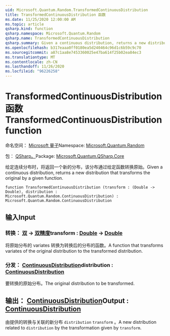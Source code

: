 ```yaml
---
uid: Microsoft.Quantum.Random.TransformedContinuousDistribution
title: TransformedContinuousDistribution 函数
ms.date: 11/25/2020 12:00:00 AM
ms.topic: article
qsharp.kind: function
qsharp.namespace: Microsoft.Quantum.Random
qsharp.name: TransformedContinuousDistribution
qsharp.summary: Given a continuous distribution, returns a new distribution that transforms the original by a given function.
ms.openlocfilehash: b317eaaa0ff0180ea5d240464c96d1c6b59c9c70
ms.sourcegitcommit: a87c1aa8e7453360025e47ba614f25b02ea84ec3
ms.translationtype: MT
ms.contentlocale: zh-CN
ms.lasthandoff: 11/26/2020
ms.locfileid: "96226258"
---
```

# <a name="transformedcontinuousdistribution-function"></a><span data-ttu-id="f6c80-102">TransformedContinuousDistribution 函数</span><span class="sxs-lookup"><span data-stu-id="f6c80-102">TransformedContinuousDistribution function</span></span>

<span data-ttu-id="f6c80-103">命名空间： [Microsoft 量子](xref:Microsoft.Quantum.Random)</span><span class="sxs-lookup"><span data-stu-id="f6c80-103">Namespace: [Microsoft.Quantum.Random](xref:Microsoft.Quantum.Random)</span></span>

<span data-ttu-id="f6c80-104">包： [QSharp。](https://nuget.org/packages/Microsoft.Quantum.QSharp.Core)</span><span class="sxs-lookup"><span data-stu-id="f6c80-104">Package: [Microsoft.Quantum.QSharp.Core](https://nuget.org/packages/Microsoft.Quantum.QSharp.Core)</span></span>


<span data-ttu-id="f6c80-105">给定连续分布时，将返回一个新的分布，该分布通过给定函数转换原始。</span><span class="sxs-lookup"><span data-stu-id="f6c80-105">Given a continuous distribution, returns a new distribution that transforms the original by a given function.</span></span>

```qsharp
function TransformedContinuousDistribution (transform : (Double -> Double), distribution : Microsoft.Quantum.Random.ContinuousDistribution) : Microsoft.Quantum.Random.ContinuousDistribution
```


## <a name="input"></a><span data-ttu-id="f6c80-106">输入</span><span class="sxs-lookup"><span data-stu-id="f6c80-106">Input</span></span>

### <a name="transform--double---double"></a><span data-ttu-id="f6c80-107">转换： [双](xref:microsoft.quantum.lang-ref.double) -> [双精度](xref:microsoft.quantum.lang-ref.double)</span><span class="sxs-lookup"><span data-stu-id="f6c80-107">transform : [Double](xref:microsoft.quantum.lang-ref.double) -> [Double](xref:microsoft.quantum.lang-ref.double)</span></span>

<span data-ttu-id="f6c80-108">将原始分布的 variates 转换为转换后的分布的函数。</span><span class="sxs-lookup"><span data-stu-id="f6c80-108">A function that transforms variates of the original distribution to the transformed distribution.</span></span>


### <a name="distribution--continuousdistribution"></a><span data-ttu-id="f6c80-109">分发： [ContinuousDistribution](xref:Microsoft.Quantum.Random.ContinuousDistribution)</span><span class="sxs-lookup"><span data-stu-id="f6c80-109">distribution : [ContinuousDistribution](xref:Microsoft.Quantum.Random.ContinuousDistribution)</span></span>

<span data-ttu-id="f6c80-110">要转换的原始分布。</span><span class="sxs-lookup"><span data-stu-id="f6c80-110">The original distribution to be transformed.</span></span>



## <a name="output--continuousdistribution"></a><span data-ttu-id="f6c80-111">输出： [ContinuousDistribution](xref:Microsoft.Quantum.Random.ContinuousDistribution)</span><span class="sxs-lookup"><span data-stu-id="f6c80-111">Output : [ContinuousDistribution](xref:Microsoft.Quantum.Random.ContinuousDistribution)</span></span>

<span data-ttu-id="f6c80-112">由提供的转换与关联的新分布 `distribution` `transform` 。</span><span class="sxs-lookup"><span data-stu-id="f6c80-112">A new distribution related to `distribution` by the transformation given by `transform`.</span></span>